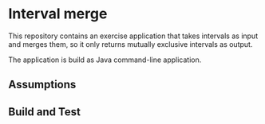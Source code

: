 # Interval merge

This repository contains an exercise application that takes intervals as input and merges them, so it only returns
mutually exclusive intervals as output.

The application is build as Java command-line application.

## Assumptions

## Build and Test
